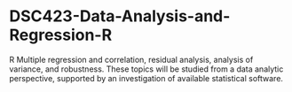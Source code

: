 # DSC423-Data-Analysis-and-Regression-R
R  Multiple regression and correlation, residual analysis, analysis of variance, and robustness. These topics will be studied from a data analytic perspective, supported by an investigation of available statistical software.
